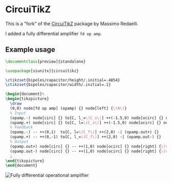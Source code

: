 # CircuiTikZ

This is a "fork" of the [CircuiTikZ][1] package by Massimo Redaelli.

I added a fully differential amplifier `fd op amp`.

## Example usage

```latex
\documentclass[preview]{standalone}

\usepackage[siunitx]{circuitikz}

\ctikzset{bipoles/capacitor/height/.initial=.4854}
\ctikzset{bipoles/capacitor/width/.initial=.1}

\begin{document}%
\begin{tikzpicture}
  \draw
  (0,0) node[fd op amp] (opamp) {} node[left] {\(A\)}
  % Input
  (opamp.-) node[circ] {} to[C, l_=\(C_s\)] ++(-1.5,0) node[ocirc] {} node[left] {\(v_i^-\)}
  (opamp.+) node[circ] {} to[C, l=\(C_s\)] ++(-1.5,0) node[ocirc] {} node[left] {\(v_i^+\)}
  % Feedback
  (opamp.-) -- ++(0,1)  to[C, l=\(C_f\)] ++(2,0) -| (opamp.out+) {}
  (opamp.+) -- ++(0,-1) to[C, l_=\(C_f\)] ++(2,0) -| (opamp.out-) {}
  % Output
  (opamp.out+) node[circ] {} -- ++(1,0) node[ocirc] {} node[right] {\(v_o^+\)}
  (opamp.out-) node[circ] {} -- ++(1,0) node[ocirc] {} node[right] {\(v_o^-\)}
  ;
\end{tikzpicture}
\end{document}
```

![Fully differential operational amplifier](https://raw.github.com/kitmonisit/circuitikz/master/example/main.png)

[1]: http://www.ctan.org/pkg/circuitikz
